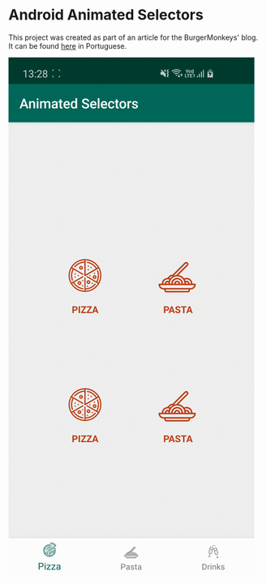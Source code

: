 # Android Animated Selectors

This project was created as part of an article for the BurgerMonkeys' blog. It can be found [here](https://burgermonkeys.com/icones-e-seletores-animados-no-android---parte-1) in Portuguese.

![GIF of app running](https://github.com/BrenoAngelotti/Animated-Selectors/raw/master/Sample.gif)